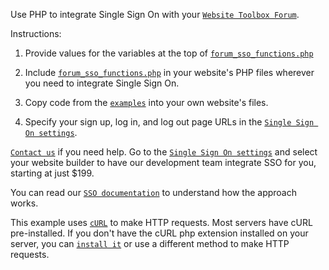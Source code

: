 Use PHP to integrate Single Sign On with your [`Website Toolbox Forum`](http://www.websitetoolbox.com/).

Instructions:

1. Provide values for the variables at the top of [`forum_sso_functions.php`](https://github.com/webtoolbox/PHPSSO/blob/master/forum_sso_functions.php)

2. Include [`forum_sso_functions.php`](https://github.com/webtoolbox/PHPSSO/blob/master/forum_sso_functions.php) in your website's PHP files wherever you need to integrate Single Sign On.

3. Copy code from the [`examples`](https://github.com/webtoolbox/PHPSSO/blob/master/examples) into your own website's files.

4. Specify your sign up, log in, and log out page URLs in the [`Single Sign On settings`](https://www.websitetoolbox.com/tool/members/mb/settings?tab=Single%20Sign%20On&highlight=website_builder).

[`Contact us`](https://www.websitetoolbox.com/contact?subject=SSO+integration+help) if you need help. Go to the [`Single Sign On settings`](https://www.websitetoolbox.com/tool/members/mb/settings?tab=Single%20Sign%20On&highlight=website_builder) and select your website builder to have our development team integrate SSO for you, starting at just $199.

You can read our [`SSO documentation`](https://www.websitetoolbox.com/support/single-sign-on-token-based-authentication-241) to understand how the approach works.

This example uses [`cURL`](http://php.net/manual/en/book.curl.php) to make HTTP requests. Most servers have cURL pre-installed. If you don't have the cURL php extension installed on your server, you can [`install it`](http://php.net/manual/en/curl.installation.php) or use a different method to make HTTP requests.  
